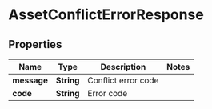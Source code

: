 

# AssetConflictErrorResponse


## Properties

| Name | Type | Description | Notes |
|------------ | ------------- | ------------- | -------------|
|**message** | **String** | Conflict error code |  |
|**code** | **String** | Error code |  |



